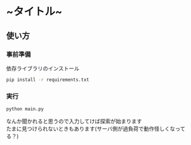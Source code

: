 # ~タイトル~
## 使い方

### 事前準備
依存ライブラリのインストール

```sh
pip install -r requirements.txt
```

### 実行

```python
python main.py
```

なんか聞かれると思うので入力してけば探索が始まります<br>
たまに見つけられないときもあります(サーバ側が過負荷で動作怪しくなってる？)<br>
